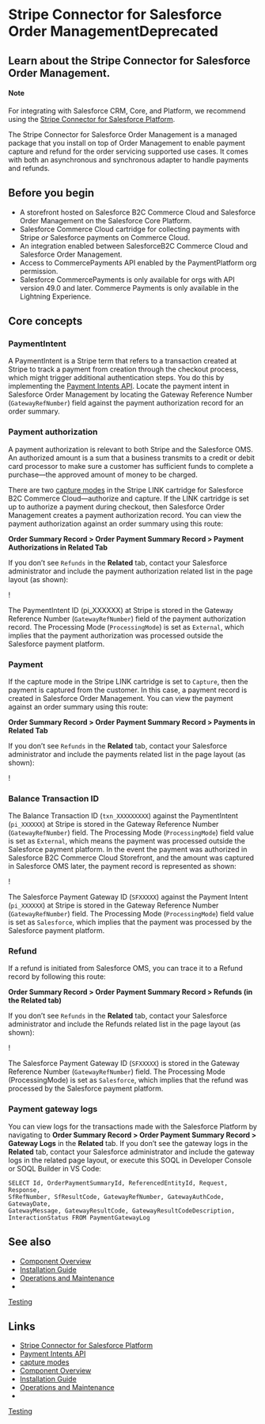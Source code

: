 # Stripe Connector for Salesforce Order ManagementDeprecated

## Learn about the Stripe Connector for Salesforce Order Management.

#### Note

For integrating with Salesforce CRM, Core, and Platform, we recommend using the
[Stripe Connector for Salesforce
Platform](https://docs.stripe.com/connectors/stripe-connector-for-salesforce/overview).

The Stripe Connector for Salesforce Order Management is a managed package that
you install on top of Order Management to enable payment capture and refund for
the order servicing supported use cases. It comes with both an asynchronous and
synchronous adapter to handle payments and refunds.

## Before you begin

- A storefront hosted on Salesforce B2C Commerce Cloud and Salesforce Order
Management on the Salesforce Core Platform.
- Salesforce Commerce Cloud cartridge for collecting payments with Stripe *or*
Salesforce payments on Commerce Cloud.
- An integration enabled between SalesforceB2C Commerce Cloud and Salesforce
Order Management.
- Access to CommercePayments API enabled by the PaymentPlatform org permission.
- Salesforce CommercePayments is only available for orgs with API version 49.0
and later. Commerce Payments is only available in the Lightning Experience.

## Core concepts

### PaymentIntent

A PaymentIntent is a Stripe term that refers to a transaction created at Stripe
to track a payment from creation through the checkout process, which might
trigger additional authentication steps. You do this by implementing the
[Payment Intents API](https://docs.stripe.com/payments/payment-intents). Locate
the payment intent in Salesforce Order Management by locating the Gateway
Reference Number (`GatewayRefNumber`) field against the payment authorization
record for an order summary.

### Payment authorization

A payment authorization is relevant to both Stripe and the Salesforce OMS. An
authorized amount is a sum that a business transmits to a credit or debit card
processor to make sure a customer has sufficient funds to complete a
purchase—the approved amount of money to be charged.

There are two [capture
modes](https://docs.stripe.com/api/payment_intents/create#create_payment_intent-capture_method)
in the Stripe LINK cartridge for Salesforce B2C Commerce Cloud—authorize and
capture. If the LINK cartridge is set up to authorize a payment during checkout,
then Salesforce Order Management creates a payment authorization record. You can
view the payment authorization against an order summary using this route:

**Order Summary Record > Order Payment Summary Record > Payment Authorizations
in Related Tab**

If you don’t see `Refunds` in the **Related** tab, contact your Salesforce
administrator and include the payment authorization related list in the page
layout (as shown):

!

The PaymentIntent ID (pi_XXXXXX) at Stripe is stored in the Gateway Reference
Number (`GatewayRefNumber`) field of the payment authorization record. The
Processing Mode (`ProcessingMode`) is set as `External`, which implies that the
payment authorization was processed outside the Salesforce payment platform.

### Payment

If the capture mode in the Stripe LINK cartridge is set to `Capture`, then the
payment is captured from the customer. In this case, a payment record is created
in Salesforce Order Management. You can view the payment against an order
summary using this route:

**Order Summary Record > Order Payment Summary Record > Payments in Related
Tab**

If you don’t see `Refunds` in the **Related** tab, contact your Salesforce
administrator and include the payments related list in the page layout (as
shown):

!

### Balance Transaction ID

The Balance Transaction ID (`txn_XXXXXXXXX`) against the PaymentIntent
(`pi_XXXXXX`) at Stripe is stored in the Gateway Reference Number
(`GatewayRefNumber`) field. The Processing Mode (`ProcessingMode`) field value
is set as `External`, which means the payment was processed outside the
Salesforce payment platform. In the event the payment was authorized in
Salesforce B2C Commerce Cloud Storefront, and the amount was captured in
Salesforce OMS later, the payment record is represented as shown:

!

The Salesforce Payment Gateway ID (`SFXXXXX`) against the Payment Intent
(`pi_XXXXXX`) at Stripe is stored in the Gateway Reference Number
(`GatewayRefNumber`) field. The Processing Mode (`ProcessingMode`) field value
is set as `Salesforce`, which implies that the payment was processed by the
Salesforce payment platform.

### Refund

If a refund is initiated from Salesforce OMS, you can trace it to a Refund
record by following this route:

**Order Summary Record > Order Payment Summary Record > Refunds (in the Related
tab)**

If you don’t see `Refunds` in the **Related** tab, contact your Salesforce
administrator and include the Refunds related list in the page layout (as
shown):

!

The Salesforce Payment Gateway ID (`SFXXXXX`) is stored in the Gateway Reference
Number (`GatewayRefNumber`) field. The Processing Mode (ProcessingMode) is set
as `Salesforce`, which implies that the refund was processed by the Salesforce
payment platform.

### Payment gateway logs

You can view logs for the transactions made with the Salesforce Platform by
navigating to **Order Summary Record > Order Payment Summary Record > Gateway
Logs** in the **Related** tab. If you don’t see the gateway logs in the
**Related** tab, contact your Salesforce administrator and include the gateway
logs in the related page layout, or execute this SOQL in Developer Console or
SOQL Builder in VS Code:

```
SELECT Id, OrderPaymentSummaryId, ReferencedEntityId, Request, Response,
SfRefNumber, SfResultCode, GatewayRefNumber, GatewayAuthCode, GatewayDate,
GatewayMessage, GatewayResultCode, GatewayResultCodeDescription,
InteractionStatus FROM PaymentGatewayLog
```

## See also

- [Component
Overview](https://docs.stripe.com/connectors/salesforce-order-management/overview)
- [Installation
Guide](https://docs.stripe.com/connectors/salesforce-order-management/installation)
- [Operations and
Maintenance](https://docs.stripe.com/connectors/salesforce-order-management/operations-and-maintenance)
-
[Testing](https://docs.stripe.com/connectors/salesforce-order-management/testing)

## Links

- [Stripe Connector for Salesforce
Platform](https://docs.stripe.com/connectors/stripe-connector-for-salesforce/overview)
- [Payment Intents API](https://docs.stripe.com/payments/payment-intents)
- [capture
modes](https://docs.stripe.com/api/payment_intents/create#create_payment_intent-capture_method)
- [Component
Overview](https://docs.stripe.com/connectors/salesforce-order-management/overview)
- [Installation
Guide](https://docs.stripe.com/connectors/salesforce-order-management/installation)
- [Operations and
Maintenance](https://docs.stripe.com/connectors/salesforce-order-management/operations-and-maintenance)
-
[Testing](https://docs.stripe.com/connectors/salesforce-order-management/testing)